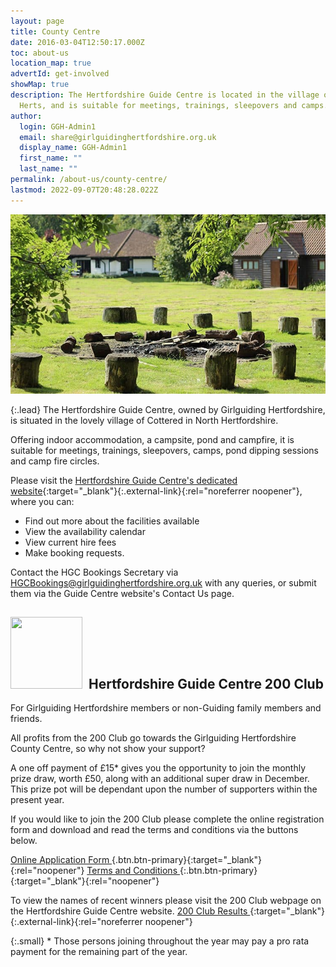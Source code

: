 ```yaml
---
layout: page
title: County Centre
date: 2016-03-04T12:50:17.000Z
toc: about-us
location_map: true
advertId: get-involved
showMap: true
description: The Hertfordshire Guide Centre is located in the village of Cottered in North
  Herts, and is suitable for meetings, trainings, sleepovers and camps.
author:
  login: GGH-Admin1
  email: share@girlguidinghertfordshire.org.uk
  display_name: GGH-Admin1
  first_name: ""
  last_name: ""
permalink: /about-us/county-centre/
lastmod: 2022-09-07T20:48:28.022Z
---
```

![Hertfordshire Guide Centre Campsite](/assets/images/2022/04/hgc_campsite.jpg)

{:.lead}
The Hertfordshire Guide Centre, owned by Girlguiding Hertfordshire, is situated in the lovely village of Cottered in North Hertfordshire.

Offering indoor accommodation, a campsite, pond and campfire, it is suitable for meetings, trainings, sleepovers, camps, pond dipping sessions and camp fire circles.  

Please visit the [Hertfordshire Guide Centre's dedicated website](http://www.hertsguidecentre.co.uk){:target="_blank"}{:.external-link}{:rel="noreferrer noopener"}, where you can:

- Find out more about the facilities available
- View the availability calendar
- View current hire fees
- Make booking requests.

Contact the HGC Bookings Secretary via <HGCBookings@girlguidinghertfordshire.org.uk> with any queries, or submit them via the Guide Centre website's Contact Us page.

## <img loading="lazy" class="alignleft wp-image-3945" style="margin-right: 10px;" src="/wp-content/uploads/2020/12/200-Club-Logo-150x150.jpg" alt="" width="115" height="115" srcset="/wp-content/uploads/2020/12/200-Club-Logo-150x150.jpg 150w, /wp-content/uploads/2020/12/200-Club-Logo.jpg 184w" sizes="(max-width: 115px) 100vw, 115px" />Hertfordshire Guide Centre 200 Club

For Girlguiding Hertfordshire members or non-Guiding family members and friends.  

All profits from the 200 Club go towards the Girlguiding Hertfordshire County Centre, so why not show your support?

A one off payment of £15* gives you the opportunity to join the monthly prize draw, worth £50, along with an additional super draw in December. This prize pot will be dependant upon the number of supporters within the present year.

If you would like to join the 200 Club please complete the online registration form and download and read the terms and conditions via the buttons below.

[Online Application Form <i class="fa fa-external-link"></i>](https://forms.office.com/Pages/ResponsePage.aspx?id=3yob_CzTykeMNWNnWM6OwYCE4GYtXJ9Ogtjv7oAM_iJUREpYRDhXREFSRVJWU0RPREhSWlhLUFNZUC4u){.btn.btn-primary}{:target="_blank"}{:rel="noopener"} [Terms and Conditions <i class="fa fa-download"></i>](/assets/docs/2022/2023-200-club-tscs.pdf){:.btn.btn-primary}{:target="_blank"}{:rel="noopener"}

To view the names of recent winners please visit the 200 Club webpage on the Hertfordshire Guide Centre website. [200 Club Results <i class="fa fa-external-link"></i>](https://www.hertsguidecentre.co.uk/200-club.html){:target="_blank"}{:.external-link}{:rel="noreferrer noopener"}

{:.small}
\* Those persons joining throughout the year may pay a pro rata payment for the remaining part of the year.
